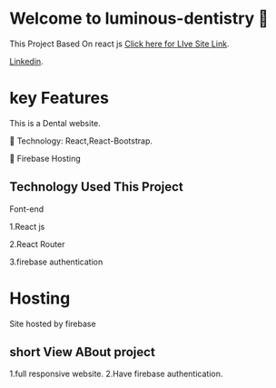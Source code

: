 # Welcome to luminous-dentistry 🦷

This Project Based On react js [Click here for LIve Site Link](https://luminous-dentistry.web.app/).

[Linkedin](https://www.linkedin.com/in/masudtalukdar/).

# key Features

This is a Dental website.

 Technology: React,React-Bootstrap.

 Firebase Hosting

## Technology Used This Project

Font-end

1.React js

2.React Router

3.firebase authentication

# Hosting

Site hosted by firebase

## short View ABout project

1.full responsive website.
2.Have firebase authentication.
